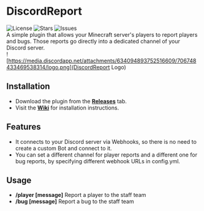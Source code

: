 # DiscordReport
![License](https://img.shields.io/github/license/Acme-Plugins/DiscordReport?style=for-the-badge) ![Stars](https://img.shields.io/github/stars/Acme-Plugins/DiscordReport?style=for-the-badge) ![Issues](https://img.shields.io/github/issues/Acme-Plugins/DiscordReport?style=for-the-badge)<br>
A simple plugin that allows your Minecraft server's players to report players and bugs. Those reports go directly into a dedicated channel of your Discord server.<br>
![https://media.discordapp.net/attachments/634094893752516609/706748433469538314/logo.png](DiscordReport Logo)
## Installation
- Download the plugin from the [**Releases**](https://github.com/Acme-Plugins/DiscordReport/releases/latest) tab.
- Visit the [**Wiki**](https://github.com/Acme-Plugins/DiscordReport/wiki) for installation instructions.
## Features
- It connects to your Discord server via Webhooks, so there is no need to create a custom Bot and connect to it.
- You can set a different channel for player reports and a different one for bug reports, by specifying different webhook URLs in config.yml.
## Usage
- **/player [message]** Report a player to the staff team
- **/bug [message]** Report a bug to the staff team
